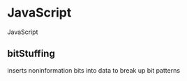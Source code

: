 # JavaScript
JavaScript


bitStuffing
----------
inserts noninformation bits into data to break up bit patterns
